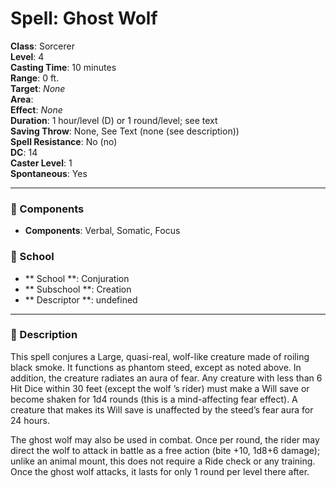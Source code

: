 
# Spell: Ghost Wolf
**Class**: Sorcerer  
**Level**: 4  
**Casting Time**: 10 minutes  
**Range**: 0 ft.  
**Target**: _None_  
**Area**:   
**Effect**: _None_  
**Duration**: 1 hour/level (D) or 1 round/level; see text  
**Saving Throw**: None, See Text (none (see description))  
**Spell Resistance**: No (no)  
**DC**: 14  
**Caster Level**: 1  
**Spontaneous**: Yes

---

### 🔮 Components
- **Components**: Verbal, Somatic, Focus

### 🏫 School
- ** School **: Conjuration
- ** Subschool **: Creation
- ** Descriptor **: undefined
---

### 📜 Description
This spell conjures a Large, quasi-real, wolf-like creature made of roiling black smoke. It functions as phantom steed, except as noted above. In addition, the creature radiates an aura of fear. Any creature with less than 6 Hit Dice within 30 feet (except the wolf ’s rider) must make a Will save or become shaken for 1d4 rounds (this is a mind-affecting fear effect). A creature that makes its Will save is unaffected by the steed’s fear aura for 24 hours.

The ghost wolf may also be used in combat. Once per round, the rider may direct the wolf to attack in battle as a free action (bite +10, 1d8+6 damage); unlike an animal mount, this does not require a Ride check or any training. Once the ghost wolf attacks, it lasts for only 1 round per level there after.
